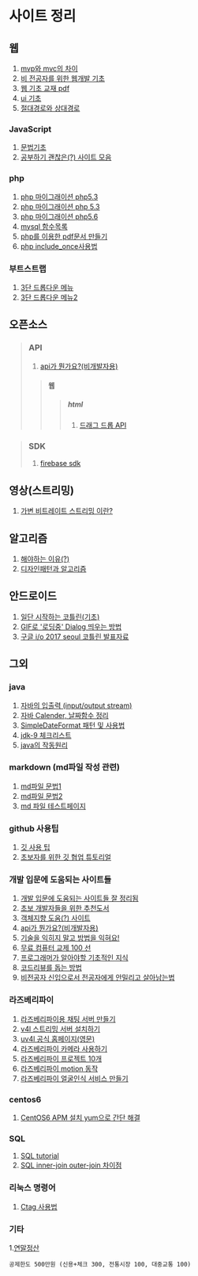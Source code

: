 사이트 정리
==================
## 웹
 1. [mvp와 mvc의 차이](http://blog.canapio.com/92)
 2. [비 전공자를 위한 웹개발 기초](https://www.slideshare.net/GihyoJoshuaJang/ss-71210860)
 3. [웹 기초 교재 pdf](https://okky.kr/article/400839)
 4. [ui 기초](http://goodui.org/)
 5. [절대경로와 상대경로 ](http://88240.tistory.com/122)

 ### JavaScript
 1. [문법기초](https://developer.mozilla.org/ko/docs/Web/JavaScript)
 2. [공부하기 괜찮은(?) 사이트 모음](http://bonsaiden.github.io/JavaScript-Garden/ko/?utm_content=bufferb369a&utm_medium=social&utm_source=facebook.com&utm_campaign=buffer)

 ### php
 1. [php 마이그래이션 php5.3](http://php.net/manual/en/migration53.php)
 2. [php 마이그래이션 php 5.3 ](http://php.net/manual/en/migration56.deprecated.php)
 3. [php 마이그래이션 php5.6 ](http://php.net/manual/en/migration53.deprecated.php)
 4. [mysql 함수목록](http://php.net/manual/kr/ref.mysql.php)
 5. [php를 이용한 pdf문서 만들기](http://dev.meye.net/entry/PHP%EC%97%90%EC%84%9C-PDF-%EB%A7%8C%EB%93%9C%EB%8A%94-%EB%B0%A9%EB%B2%95)
 6. [php include_once사용법](http://php.net/manual/kr/function.include-once.php)

 ### 부트스트랩
 1. [3단 드롭다운 메뉴](https://www.w3schools.com/Bootstrap/tryit.asp?filename=trybs_ref_js_dropdown_multilevel_css&stacked=h)
 2. [3단 드롭다운 메뉴2](https://bootsnipp.com/snippets/featured/side-menu-on-hover)
## 오픈소스
 >### API
 > 1. [api가 뭔가요?(비개발자용)](https://brunch.co.kr/@cysstory/115)
  >>#### 웹
   >>>##### html
   >>>1. [드래그 드롭 API](https://milooy.wordpress.com/2017/06/21/working-together-with-github-tutorial/)

> ### SDK
>1. [firebase sdk](https://developers-kr.googleblog.com/2017/06/open-sourcing-firebase-sdks.html)

## 영상(스트리밍)
1. [가변 비트레이트 스트리밍 이란?](http://ondemand.tistory.com/177)
## 알고리즘
 1. [해야하는 이유(?)](https://okky.kr/article/398329)
 2. [디자인패턴과 알고리즘](https://okky.kr/article/380619)
## 안드로이드
 1. [일단 시작하는 코틀린(기초)](https://www.slideshare.net/parkjoongsoo1/ss-58654366)
 2. [GIF로 '로딩중' Dialog 띄우는 방법](http://gun0912.tistory.com/72)
 3. [구글 i/o 2017 seoul 코틀린 발표자료](https://www.slideshare.net/jyte/kotlin-lets-make-android-great-again)
## 그외
 ### java

 1. [자바의 입출력 (input/output stream)](http://blog.naver.com/PostView.nhn?blogId=hunter0931&logNo=30030467880)
 2. [자바 Calender, 날짜함수 정리](http://pandorica.tistory.com/18)
 3. [SimpleDateFormat 패턴 및 사용법](http://everlikemorning.tistory.com/entry/SimpleDateFormat-%ED%8C%A8%ED%84%B4%EB%B0%8F-%EC%82%AC%EC%9A%A9%EC%98%88%EC%A0%9C)
 4. [jdk-9 체크리스트](http://blog.takipi.com/jdk-9-checklist-project-jigsaw-sun-misc-unsafe-g1-repl-and-more/?utm_source=allsubs&utm_medium=email&utm_content=button&utm_campaign=java9checklist&mkt_tok=eyJpIjoiWVRoalpqUXlOMlUyWldZNSIsInQiOiJrRzNrcTNuZXdRRW5TNlJ4TXNRMlwvQjVVazZLdjdIMURtMGVcL0JyQkl0OXJOM0lNZG50V3A5dzcwOGtnR1hxYnNHeEI1RVwvY3hFNXBrbzJ5bUJ0b0pLcjFyUWdzcCtTeW5PWFpXSXVoVkhEdEp0VVM2RUNSUzh1K01EQ0ZEVE5VNyJ9)
 5. [java의 작동원리](http://d2.naver.com/helloworld/1230)

 ### markdown (md파일 작성 관련)
 1. [md파일 문법1](https://help.github.com/articles/basic-writing-and-formatting-syntax/)
 2. [md파일 문법2](https://gist.github.com/ihoneymon/652be052a0727ad59601)
 3. [md 파일 테스트페이지](http://parsedown.org/demo)

  ### github 사용팁
 1. [깃 사용 팁](https://github.com/mingrammer/git-tips)
 2. [초보자를 위한 깃 협업 튜토리얼](https://milooy.wordpress.com/2017/06/21/working-together-with-github-tutorial/)

 ### 개발 입문에 도움되는 사이트들
 1. [개발 입문에 도움되는 사이트들 잘 정리됨](http://asfirstalways.tistory.com/153)
 2. [초보 개발자들을 위한 추천도서](https://okky.kr/article/395414)
 3. [객체지향 도움(?) 사이트](https://developerfarm.wordpress.com/2012/02/03/object_calisthenics_summary/)
 4. [api가 뭔가요?(비개발자용)](https://brunch.co.kr/@cysstory/115)
  5. [기술을 익히지 말고 방법을 익혀요!](https://joshua1988.github.io/web_dev/change-the-way-you-learn-to-code/)
  6. [무료 컴퓨터 교제 100 선](http://stock79.tistory.com/125)
  7. [프로그래머가 알아야할 기초적인 지식](https://slipp.net/questions/80)
  8. [코드리뷰를 돕는 방법](http://1boon.kakao.com/bloter/238819)
  9. [비전공자 신입으로서 전공자에게 안밀리고 살아남는법](https://okky.kr/article/372485)

 ### 라즈베리파이
 1. [라즈베리파이용 채팅 서버 만들기](http://blog.naver.com/tipsware/221012372634)
 2. [v4l 스트리밍 서버 설치하기](http://blog.naver.com/PostView.nhn?blogId=cosmosjs&logNo=220789812263&categoryNo=0&parentCategoryNo=56&viewDate=&currentPage=1&postListTopCurrentPage=1&from=section)
3. [uv4l 공식 홈페이지(영문)](http://www.linux-projects.org/)
4. [라즈베리파이 카메라 사용하기](https://kocoafab.cc/tutorial/view/334)
5. [라즈베리파이 프로젝트 10개](http://www.itworld.co.kr/slideshow/92451)
6. [라즈베리파이 motion 동작](https://pimylifeup.com/raspberry-pi-webcam-server/)
7. [라즈베리파이 얼굴인식 서비스 만들기](https://www.slideshare.net/awskorea/raspberypi-serverless-ai-service)
 ### centos6
 1. [CentOS6 APM 설치 yum으로 간단 해결](http://netfree.tistory.com/entry/CentOS6-APM-%EC%84%A4%EC%B9%98-yum%EC%9C%BC%EB%A1%9C-%EA%B0%84%EB%8B%A8-%ED%95%B4%EA%B2%B0)

 ### SQL
 1. [SQL tutorial](https://www.w3schools.com/sql/)
 2. [SQL inner-join outer-join 차이점](http://egloos.zum.com/darky/v/1230443)

 ### 리눅스 명령어
 1. [Ctag 사용법](http://bowbowbow.tistory.com/15)


 ### 기타
 1.[연말정산](https://banksalad.com/contents/89)
 ```급여의 25% 이상 사용시 (신용카드 15%, 그 외 30% 공제)
공제한도 500만원 (신용+체크 300, 전통시장 100, 대중교통 100)
